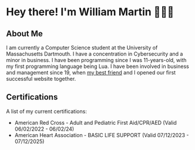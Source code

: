 # Hey there! I'm William Martin 👋🏻😁

## About Me

I am currently a Computer Science student at the University of Massachusetts Dartmouth. I have a concentration in Cybersecurity and a minor in business. I have been programming since I was 11-years-old, with my first programming language being Lua. I have been involved in business and management since 19, when [my best friend](https://github.com/tmbailey0304) and I opened our first successful website together.

## Certifications

A list of my current certifications:

- American Red Cross - Adult and Pediatric First Aid/CPR/AED (Valid 06/02/2022 - 06/02/24)
- American Heart Association - BASIC LIFE SUPPORT (Valid 07/12/2023 - 07/12/2025)

